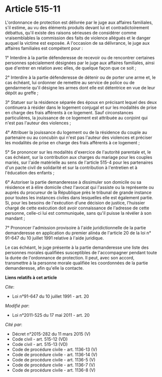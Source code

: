 # Article 515-11

L'ordonnance de protection est délivrée par le juge aux affaires familiales, s'il estime, au vu des éléments produits devant
lui et contradictoirement débattus, qu'il existe des raisons sérieuses de considérer comme vraisemblables la commission des
faits de violence allégués et le danger auquel la victime est exposée. A l'occasion de sa délivrance, le juge aux affaires
familiales est compétent pour : 

1° Interdire à la partie défenderesse de recevoir ou de rencontrer certaines personnes spécialement désignées par le juge aux
affaires familiales, ainsi que d'entrer en relation avec elles, de quelque façon que ce soit ; 

2° Interdire à la partie défenderesse de détenir ou de porter une arme et, le cas échéant, lui ordonner de remettre au
service de police ou de gendarmerie qu'il désigne les armes dont elle est détentrice en vue de leur dépôt au greffe ; 

3° Statuer sur la résidence séparée des époux en précisant lequel des deux continuera à résider dans le logement conjugal et
sur les modalités de prise en charge des frais afférents à ce logement. Sauf circonstances particulières, la jouissance de ce
logement est attribuée au conjoint qui n'est pas l'auteur des violences ; 

4° Attribuer la jouissance du logement ou de la résidence du couple au partenaire ou au concubin qui n'est pas l'auteur des
violences et préciser les modalités de prise en charge des frais afférents à ce logement ; 

5° Se prononcer sur les modalités d'exercice de l'autorité parentale et, le cas échéant, sur la contribution aux charges du
mariage pour les couples mariés, sur l'aide matérielle au sens de l'article 515-4 pour les partenaires d'un pacte civil de
solidarité et sur la contribution à l'entretien et à l'éducation des enfants ; 

6° Autoriser la partie demanderesse à dissimuler son domicile ou sa résidence et à élire domicile chez l'avocat qui l'assiste
ou la représente ou auprès du procureur de la République près le tribunal de grande instance pour toutes les instances
civiles dans lesquelles elle est également partie. Si, pour les besoins de l'exécution d'une décision de justice, l'huissier
chargé de cette exécution doit avoir connaissance de l'adresse de cette personne, celle-ci lui est communiquée, sans qu'il
puisse la révéler à son mandant ; 

7° Prononcer l'admission provisoire à l'aide juridictionnelle de la partie demanderesse en application du premier alinéa de
l'article 20 de la loi n° 91-647 du 10 juillet 1991 relative à l'aide juridique. 

Le cas échéant, le juge présente à la partie demanderesse une liste des personnes morales qualifiées susceptibles de
l'accompagner pendant toute la durée de l'ordonnance de protection. Il peut, avec son accord, transmettre à la personne
morale qualifiée les coordonnées de la partie demanderesse, afin qu'elle la contacte.

**Liens relatifs à cet article**

_Cite_:

  - Loi n°91-647 du 10 juillet 1991 - art. 20

_Modifié par_:

  - Loi n°2011-525 du 17 mai 2011 - art. 20

_Cité par_:

  - Décret n°2015-282 du 11 mars 2015 (V)
  - Code civil - art. 515-12 (VD)
  - Code civil - art. 515-13 (VD)
  - Code de procédure civile - art. 1136-13 (V)
  - Code de procédure civile - art. 1136-14 (V)
  - Code de procédure civile - art. 1136-5 (V)
  - Code de procédure civile - art. 1136-7 (V)
  - Code de procédure civile - art. 1136-8 (V)

